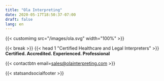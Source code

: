 ```yaml
---
title: "Ola Interpreting"
date: 2020-05-17T18:50:37-07:00
draft: false
lang: en
---
```


{{< customimg src="/images/ola.svg" width="100%" >}}

{{< break >}}
{{< head 1 "Certified Healthcare and Legal Interpreters" >}}
**Certified. Accredited. Experienced. Professional**

{{< contactbtn email=sales@olainterpreting.com >}}

{{< statsandsocialfooter >}}
